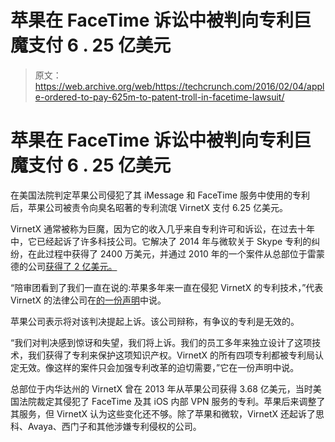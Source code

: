 # 苹果在 FaceTime 诉讼中被判向专利巨魔支付 6 . 25 亿美元 

> 原文：<https://web.archive.org/web/https://techcrunch.com/2016/02/04/apple-ordered-to-pay-625m-to-patent-troll-in-facetime-lawsuit/>

# 苹果在 FaceTime 诉讼中被判向专利巨魔支付 6 . 25 亿美元

在美国法院判定苹果公司侵犯了其 iMessage 和 FaceTime 服务中使用的专利后，苹果公司被责令向臭名昭著的专利流氓 VirnetX 支付 6.25 亿美元。

VirnetX 通常被称为巨魔，因为它的收入几乎来自专利许可和诉讼，在过去十年中，它已经起诉了许多科技公司。它解决了 2014 年与微软关于 Skype 专利的纠纷，在此过程中获得了 2400 万美元，并通过 2010 年的一个案件从总部位于雷蒙德的公司[获得了 2 亿美元。](https://web.archive.org/web/20230103033418/http://www.zdnet.com/article/microsoft-pays-virnetx-200-million-to-settle-patent-case/)

“陪审团看到了我们一直在说的:苹果多年来一直在侵犯 VirnetX 的专利技术，”代表 VirnetX 的法律公司在[的一份声明](https://web.archive.org/web/20230103033418/http://www.prnewswire.com/news-releases/virnetx-wins-6256-million-patent-infringement-verdict-against-apple-in-east-texas-300214979.html)中说。

苹果公司表示将对该判决提起上诉。该公司辩称，有争议的专利是无效的。

“我们对判决感到惊讶和失望，我们将上诉。我们的员工多年来独立设计了这项技术，我们获得了专利来保护这项知识产权。VirnetX 的所有四项专利都被专利局认定无效。像这样的案件只会加强专利改革的迫切需要，”它在一份声明中说。

总部位于内华达州的 VirnetX 曾在 2013 年从苹果公司获得 3.68 亿美元，当时美国法院裁定其侵犯了 FaceTime 及其 iOS 内部 VPN 服务的专利。苹果后来调整了其服务，但 VirnetX 认为这些变化还不够。除了苹果和微软，VirnetX 还起诉了思科、Avaya、西门子和其他涉嫌专利侵权的公司。